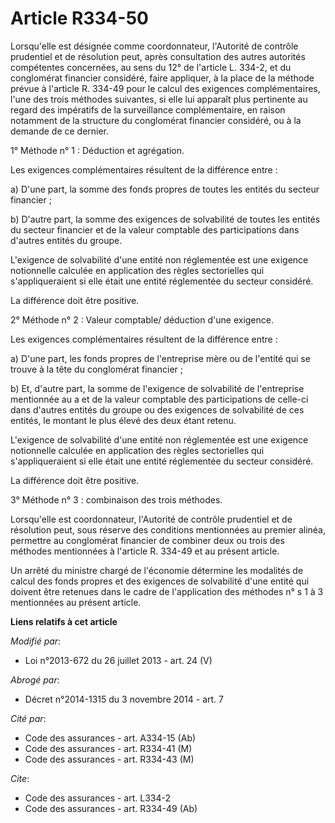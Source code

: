 # Article R334-50

Lorsqu'elle est désignée comme coordonnateur, l'Autorité de contrôle prudentiel et de résolution peut, après consultation des
autres autorités compétentes concernées, au sens du 12° de l'article L. 334-2, et du conglomérat financier considéré, faire
appliquer, à la place de la méthode prévue à l'article R. 334-49 pour le calcul des exigences complémentaires, l'une des
trois méthodes suivantes, si elle lui apparaît plus pertinente au regard des impératifs de la surveillance complémentaire, en
raison notamment de la structure du conglomérat financier considéré, ou à la demande de ce dernier. 

1° Méthode n° 1 : Déduction et agrégation. 

Les exigences complémentaires résultent de la différence entre : 

a) D'une part, la somme des fonds propres de toutes les entités du secteur financier ; 

b) D'autre part, la somme des exigences de solvabilité de toutes les entités du secteur financier et de la valeur comptable
des participations dans d'autres entités du groupe. 

L'exigence de solvabilité d'une entité non réglementée est une exigence notionnelle calculée en application des règles
sectorielles qui s'appliqueraient si elle était une entité réglementée du secteur considéré. 

La différence doit être positive. 

2° Méthode n° 2 : Valeur comptable/ déduction d'une exigence. 

Les exigences complémentaires résultent de la différence entre : 

a) D'une part, les fonds propres de l'entreprise mère ou de l'entité qui se trouve à la tête du conglomérat financier ; 

b) Et, d'autre part, la somme de l'exigence de solvabilité de l'entreprise mentionnée au a et de la valeur comptable des
participations de celle-ci dans d'autres entités du groupe ou des exigences de solvabilité de ces entités, le montant le plus
élevé des deux étant retenu. 

L'exigence de solvabilité d'une entité non réglementée est une exigence notionnelle calculée en application des règles
sectorielles qui s'appliqueraient si elle était une entité réglementée du secteur considéré. 

La différence doit être positive. 

3° Méthode n° 3 : combinaison des trois méthodes. 

Lorsqu'elle est coordonnateur, l'Autorité de contrôle prudentiel et de résolution peut, sous réserve des conditions
mentionnées au premier alinéa, permettre au conglomérat financier de combiner deux ou trois des méthodes mentionnées à
l'article R. 334-49 et au présent article. 

Un arrêté du ministre chargé de l'économie détermine les modalités de calcul des fonds propres et des exigences de
solvabilité d'une entité qui doivent être retenues dans le cadre de l'application des méthodes n° s 1 à 3 mentionnées au
présent article.

**Liens relatifs à cet article**

_Modifié par_:

  - Loi n°2013-672 du 26 juillet 2013 - art. 24 (V)

_Abrogé par_:

  - Décret n°2014-1315 du 3 novembre 2014 - art. 7

_Cité par_:

  - Code des assurances - art. A334-15 (Ab)
  - Code des assurances - art. R334-41 (M)
  - Code des assurances - art. R334-43 (M)

_Cite_:

  - Code des assurances - art. L334-2
  - Code des assurances - art. R334-49 (Ab)
